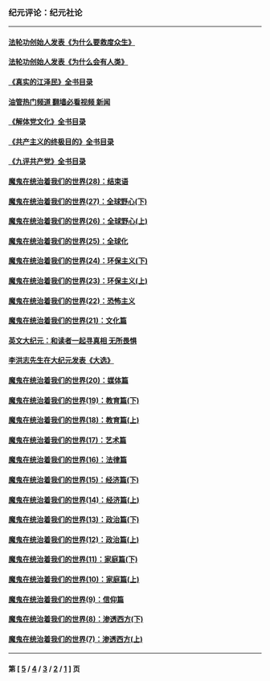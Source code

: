 ### 纪元评论：纪元社论
---
#### [法轮功创始人发表《为什么要救度众生》](../../pages/nsc422/n13975246.md?06020330) 
#### [法轮功创始人发表《为什么会有人类》](../../pages/nsc422/n13912117.md?06020330) 
#### [《真实的江泽民》全书目录](../../pages/nsc422/n13721399.md?06020330) 
#### [油管热门频道 翻墙必看视频 新闻](ok?06020330)
#### [《解体党文化》全书目录](../../pages/nsc422/n13721157.md?06020330) 
#### [《共产主义的终极目的》全书目录](../../pages/nsc422/n13721048.md?06020330) 
#### [《九评共产党》全书目录](../../pages/nsc422/n13708085.md?06020330) 
#### [魔鬼在统治着我们的世界(28)：结束语](../../pages/nsc422/n10936246.md?06020330) 
#### [魔鬼在统治着我们的世界(27)：全球野心(下)](../../pages/nsc422/n10928319.md?06020330) 
#### [魔鬼在统治着我们的世界(26)：全球野心(上)](../../pages/nsc422/n10900318.md?06020330) 
#### [魔鬼在统治着我们的世界(25)：全球化](../../pages/nsc422/n10788205.md?06020330) 
#### [魔鬼在统治着我们的世界(24)：环保主义(下)](../../pages/nsc422/n10695307.md?06020330) 
#### [魔鬼在统治着我们的世界(23)：环保主义(上)](../../pages/nsc422/n10688613.md?06020330) 
#### [魔鬼在统治着我们的世界(22)：恐怖主义](../../pages/nsc422/n10614727.md?06020330) 
#### [魔鬼在统治着我们的世界(21)：文化篇](../../pages/nsc422/n10597706.md?06020330) 
#### [英文大纪元：和读者一起寻真相 无所畏惧](../../pages/nsc422/n12542027.md?06020330) 
#### [李洪志先生在大纪元发表《大选》](../../pages/nsc422/n12534746.md?06020330) 
#### [魔鬼在统治着我们的世界(20)：媒体篇](../../pages/nsc422/n10586579.md?06020330) 
#### [魔鬼在统治着我们的世界(19)：教育篇(下)](../../pages/nsc422/n10564808.md?06020330) 
#### [魔鬼在统治着我们的世界(18)：教育篇(上)](../../pages/nsc422/n10526970.md?06020330) 
#### [魔鬼在统治着我们的世界(17)：艺术篇](../../pages/nsc422/n10499093.md?06020330) 
#### [魔鬼在统治着我们的世界(16)：法律篇](../../pages/nsc422/n10485969.md?06020330) 
#### [魔鬼在统治着我们的世界(15)：经济篇(下)](../../pages/nsc422/n10469975.md?06020330) 
#### [魔鬼在统治着我们的世界(14)：经济篇(上)](../../pages/nsc422/n10457370.md?06020330) 
#### [魔鬼在统治着我们的世界(13)：政治篇(下)](../../pages/nsc422/n10448270.md?06020330) 
#### [魔鬼在统治着我们的世界(12)：政治篇(上)](../../pages/nsc422/n10444576.md?06020330) 
#### [魔鬼在统治着我们的世界(11)：家庭篇(下)](../../pages/nsc422/n10440961.md?06020330) 
#### [魔鬼在统治着我们的世界(10)：家庭篇(上)](../../pages/nsc422/n10435448.md?06020330) 
#### [魔鬼在统治着我们的世界(9)：信仰篇](../../pages/nsc422/n10432159.md?06020330) 
#### [魔鬼在统治着我们的世界(8)：渗透西方(下)](../../pages/nsc422/n10429603.md?06020330) 
#### [魔鬼在统治着我们的世界(7)：渗透西方(上)](../../pages/nsc422/n10426013.md?06020330) 

---
#### 第 [ [5](./5.md?06020330) / [4](./4.md?06020330) / [3](./3.md?06020330) / [2](./2.md?06020330) / [1](./1.md?06020330) ] 页

